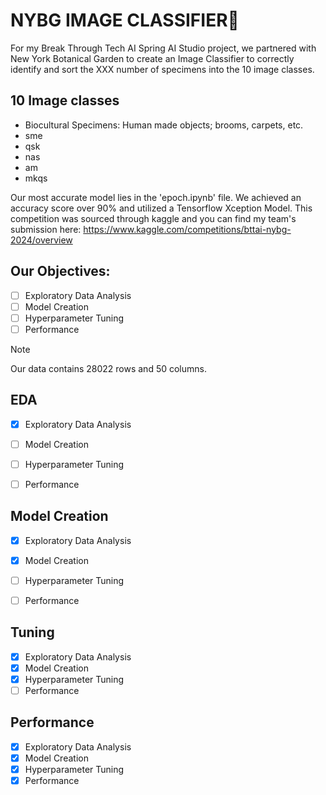 # NYBG IMAGE CLASSIFIER🌱
For my Break Through Tech AI Spring AI Studio project, we partnered with New York Botanical Garden to create an Image Classifier to correctly identify and sort the XXX number of specimens into the 10 image classes. 
## 10 Image classes
- Biocultural Specimens: Human made objects; brooms, carpets, etc.
- sme
- qsk
- nas
- am
- mkqs

Our most accurate model lies in the 'epoch.ipynb' file. We achieved an accuracy score over 90% and utilized a Tensorflow Xception Model. This competition was sourced through kaggle and you can find my team's submission here: https://www.kaggle.com/competitions/bttai-nybg-2024/overview

## **Our Objectives:**
- [ ] Exploratory Data Analysis
- [ ] Model Creation
- [ ] Hyperparameter Tuning
- [ ] Performance

> [!NOTE]
> Our data contains 28022 rows and 50 columns.


## **EDA**

- [X] Exploratory Data Analysis
- [ ] Model Creation
- [ ] Hyperparameter Tuning
- [ ] Performance


## **Model Creation**

- [X] Exploratory Data Analysis
- [X] Model Creation
- [ ] Hyperparameter Tuning
- [ ] Performance


## **Tuning**

- [X] Exploratory Data Analysis
- [X] Model Creation
- [X] Hyperparameter Tuning
- [ ] Performance

## **Performance**

- [X] Exploratory Data Analysis
- [X] Model Creation
- [X] Hyperparameter Tuning
- [X] Performance
